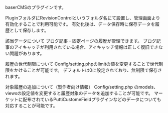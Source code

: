 baserCMSのプラグインです。

PluginフォルダにRevisionControlというフォルダ名にて設置し、管理画面より有効化することで利用可能です。
有効化後は、データ保存時に保存データを履歴として保存します。

該当データについて
ブログ記事・固定ページの履歴が管理できます。
ブログ記事のアイキャッチが利用されている場合、アイキャッチ情報は正しく復旧できない問題があります。

履歴の世代制限について
Config/setting.phpのlimitの値を変更することで世代制限をかけることが可能です。
デフォルトは0に設定されており、無制限で保存されます。

対象履歴の追加について（製作者向け情報）
Config/setting.php のmodels、viewsの設定値を変更すると履歴対象のデータを追加することが可能です。
マーケットに配布されているPuttiCustomeFieldプラグインなどのデータについても対応することが可能です。